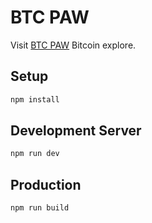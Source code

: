 # BTC PAW

Visit [BTC PAW](https://btcpaw.com) Bitcoin explore. 

## Setup

```bash
npm install
```

## Development Server

```bash
npm run dev
```

## Production

```bash
npm run build
```